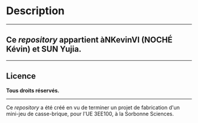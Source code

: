 # Description

---

## Ce _repository_ appartient à**NKevinVI** (NOCHÉ Kévin) et **SUN Yujia**.

---

## Licence

**Tous droits réservés.**

---

Ce _repository_ a été créé en vu de terminer un projet de fabrication d'un mini-jeu de casse-brique, pour l'UE 3EE100, à la Sorbonne Sciences.
